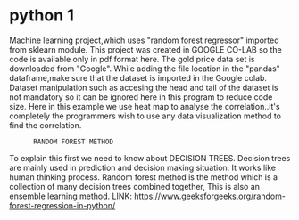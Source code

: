 # python 1
               
Machine learning project,which uses "random forest regressor" imported from sklearn module.
This project was created in GOOGLE CO-LAB so the code is available only in pdf format here.
The gold price data set is downloaded from "Google".
While adding the file location in the "pandas" dataframe,make sure that the dataset is imported in the Google colab.
Dataset manipulation such as accesing the head and tail of the dataset is not mandatory so it can be ignored here in this program to reduce code size.
Here in this example we use heat map to analyse the correlation..it's completely the programmers wish to use any data visualization method to find the correlation.
                 
          RANDOM FOREST METHOD
To explain this first we need to know about DECISION TREES. 
Decision trees are mainly used in prediction and decision making situation. 
It works like human thinking process.
Random forest method is the method which is a collection of many decision trees combined together,
This is also an ensemble learning method.
LINK:
https://www.geeksforgeeks.org/random-forest-regression-in-python/
